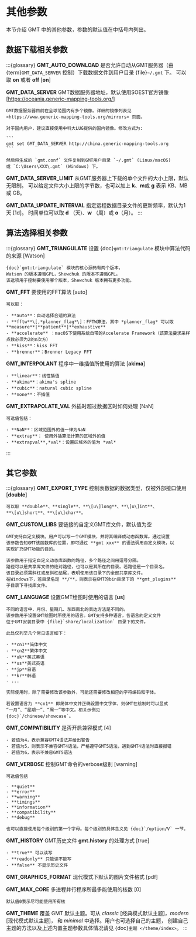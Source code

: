 # 其他参数

本节介绍 GMT 中的其他参数，参数的默认值在中括号内列出。

## 数据下载相关参数

:::{glossary}
**GMT_AUTO_DOWNLOAD**
    是否允许自动从GMT服务器（由 {term}`GMT_DATA_SERVER` 控制）下载数据文件到用户目录 {file}`~/.gmt` 下。
    可以取 **on** 或者 **off** \[**on**\]

**GMT_DATA_SERVER**
    GMT数据服务器地址，默认使用SOEST官方镜像 \[<https://oceania.generic-mapping-tools.org/>\]

    GMT数据服务器目前在全球范围内有多个镜像。详细的镜像列表见
    <https://www.generic-mapping-tools.org/mirrors> 页面。

    对于国内用户，建议直接使用中科大LUG提供的国内镜像。修改方式为:

    ```
    gmt set GMT_DATA_SERVER http://china.generic-mapping-tools.org
    ```

    然后将生成的 `gmt.conf` 文件复制到GMT用户目录 `~/.gmt` (Linux/macOS)
    或 `C:\Users\XXX\.gmt` (Windows) 下。

**GMT_DATA_SERVER_LIMIT**
    从GMT服务器上下载的单个文件的大小上限，默认无限制。
    可以给定文件大小上限的字节数，也可以加上 **k**、**m**或 **g** 表示 KB、MB 或 GB。

**GMT_DATA_UPDATE_INTERVAL**
    指定远程数据目录文件的更新频率，默认为1天 \[1d\]。
    时间单位可以取 **d** （天)、**w** （周）或 **o**（月）。
:::

## 算法选择相关参数

:::{glossary}
**GMT_TRIANGULATE**
    设置 {doc}`gmt:triangulate` 模块中算法代码的来源 \[Watson\]

    {doc}`gmt:triangulate` 模块的核心源码有两个版本，
    Watson 的版本遵循GPL，Shewchuk 的版本不遵循GPL。
    该选项用于控制要使用哪个版本，Shewchuk 版本拥有更多功能。

**GMT_FFT**
    要使用的FFT算法 \[auto\]

    可以取：

    - **auto**：自动选择合适的算法
    - **fftw**\[,*planner_flag*\]：FFTW算法，其中 *planner_flag* 可以取 **measure**|**patient**|**exhaustive**
    - **accelerate** ：macOS下使用系统自带的Accelerate Framework（该算法要求采样点数必须为2的n次方）
    - **kiss**：kiss FFT
    - **brenner**：Brenner Legacy FFT

**GMT_INTERPOLANT**
    程序中一维插值所使用的算法 \[**akima**\]

    - **linear**：线性插值
    - **akima**：akima's spline
    - **cubic**：natural cubic spline
    - **none**：不插值

**GMT_EXTRAPOLATE_VAL**
    外插时超过数据区时如何处理 \[NaN\]

    可选值包括：

    - **NaN**：区域范围外的值一律为NaN
    - **extrap**： 使用外插算法计算的区域外的值
    - **extrapval**,*val*：设置区域外的值为 *val*
:::

## 其它参数

:::{glossary}
**GMT_EXPORT_TYPE**
    控制表数据的数据类型，仅被外部接口使用 \[**double**\]

    可以取 **double**、**single**、**\[u\]long**、**\[u\]int**、
    **\[u\]short**、**\[u\]char**。

**GMT_CUSTOM_LIBS**
    要链接的自定义GMT库文件，默认值为空

    GMT支持自定义模块。用户可以写一个GMT模块，并将其编译成动态函数库。通过设置
    该参数告知GMT该函数库的位置，即可通过 **gmt xxx** 的语法调用自定义模块，以
    实现扩充GMT功能的目的。

    该参数用于指定自定义动态库函数的路径，多个路径之间用逗号分隔。
    路径可以是共享库文件的绝对路径，也可以是其所在的目录。若路径是一个目录名，
    该目录必须需斜杠或反斜杠结尾，表明使用该目录下的全部共享库文件。
    在Windows下，若目录名是 **/**，则表示在GMT的bin目录下的 **gmt_plugins**
    子目录下寻找库文件。

**GMT_LANGUAGE**
    设置GMT绘图时使用的语言 \[**us**\]

    不同的语言中，月份、星期几、东西南北的表达方法是不同的。
    该参数用于设置GMT绘图时所使用的语言。GMT支持多种语言，各语言的定义文件
    位于GMT安装目录中 {file}`share/localization` 目录下的文件。

    此处仅列举几个常见语言如下：

    - **cn1**简体中文
    - **cn2**繁体中文
    - **uk**英式英语
    - **us**美式英语
    - **jp**日语
    - **kr**韩语
    - ...

    实际使用时，除了需要修改该参数外，可能还需要修改相应的字符编码和字体。

    若设置语言为 **cn1** 即简体中文并正确设置中文字体，则GMT在绘制时可以显式
    “一月”、“星期一”、“周一”等中文。相关示例见
    {doc}`/chinese/showcase`。

**GMT_COMPATIBILITY**
    是否开启兼容模式 \[4\]

    - 若值为4，表示兼容GMT4语法并给出警告
    - 若值为5，则表示不兼容GMT4语法，严格遵守GMT5语法，遇到GMT4语法时直接报错
    - 若值为6，表示不兼容GMT5语法

**GMT_VERBOSE**
    控制GMT命令的verbose级别 \[warning\]

    可选值包括

    - **quiet**
    - **error**
    - **warning**
    - **timings**
    - **information**
    - **compatibility**
    - **debug**

    也可以直接使用每个级别的第一个字母。每个级别的具体含义见 {doc}`/option/V` 一节。

**GMT_HISTORY**
    GMT历史文件 **gmt.history** 的处理方式 \[true\]

    - **true** 可以读写
    - **readonly** 只能读不能写
    - **false** 不显示历史文件

**GMT_GRAPHICS_FORMAT**
    现代模式下默认的图片文件格式 \[pdf\]

**GMT_MAX_CORE**
    多进程并行程序所最多能使用的核数 \[0\]

    默认值0表示尽可能使用所有核

**GMT_THEME**
    覆盖 GMT 默认主题。可从 *classic* [经典模式默认主题]，*modern* [现代模式默认主题]，
    和 *minimal* 中选择。用户也可选择自己的主题，
    创建自己主题的方法以及上述内置主题参数具体情况请见 {doc}`主题 </theme/index>`。
:::
